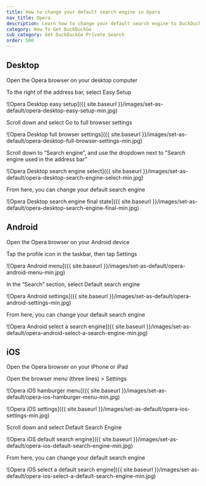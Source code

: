```yaml
---
title: How to change your default search engine in Opera
nav_title: Opera
description: Learn how to change your default search engine to DuckDuckGo in Opera for desktop, Android, and iOS.
category: How To Get DuckDuckGo
sub_category: Get DuckDuckGo Private Search
order: 500
---
```


## Desktop

Open the Opera browser on your desktop computer

To the right of the address bar, select Easy Setup

![Opera Desktop easy setup]({{ site.baseurl }}/images/set-as-default/opera-desktop-easy-setup-min.jpg)

Scroll down and select Go to full browser settings

![Opera Desktop full browser settings]({{ site.baseurl }}/images/set-as-default/opera-desktop-full-browser-settings-min.jpg)

Scroll down to “Search engine”, and use the dropdown next to "Search engine used in the address bar"

![Opera Desktop search engine select]({{ site.baseurl }}/images/set-as-default/opera-desktop-search-engine-select-min.jpg)

From here, you can change your default search engine

![Opera Desktop search engine final state]({{ site.baseurl }}/images/set-as-default/opera-desktop-search-engine-final-min.jpg)

## Android

Open the Opera browser on your Android device

Tap the profile icon in the taskbar, then tap Settings

![Opera Android menu]({{ site.baseurl }}/images/set-as-default/opera-android-menu-min.jpg)

In the “Search” section, select Default search engine

![Opera Android settings]({{ site.baseurl }}/images/set-as-default/opera-android-settings-min.jpg)

From here, you can change your default search engine

![Opera Android select a search engine]({{ site.baseurl }}/images/set-as-default/opera-android-select-a-search-engine-min.jpg)

## iOS

Open the Opera browser on your iPhone or iPad

Open the browser menu (three lines) > Settings

![Opera iOS hamburger menu]({{ site.baseurl }}/images/set-as-default/opera-ios-hamburger-menu-min.jpg)

![Opera iOS settings]({{ site.baseurl }}/images/set-as-default/opera-ios-settings-min.jpg)

Scroll down and select Default Search Engine

![Opera iOS default search engine]({{ site.baseurl }}/images/set-as-default/opera-ios-default-search-engine-min.jpg)

From here, you can change your default search engine

![Opera iOS select a default search engine]({{ site.baseurl }}/images/set-as-default/opera-ios-select-a-default-search-engine-min.jpg)
